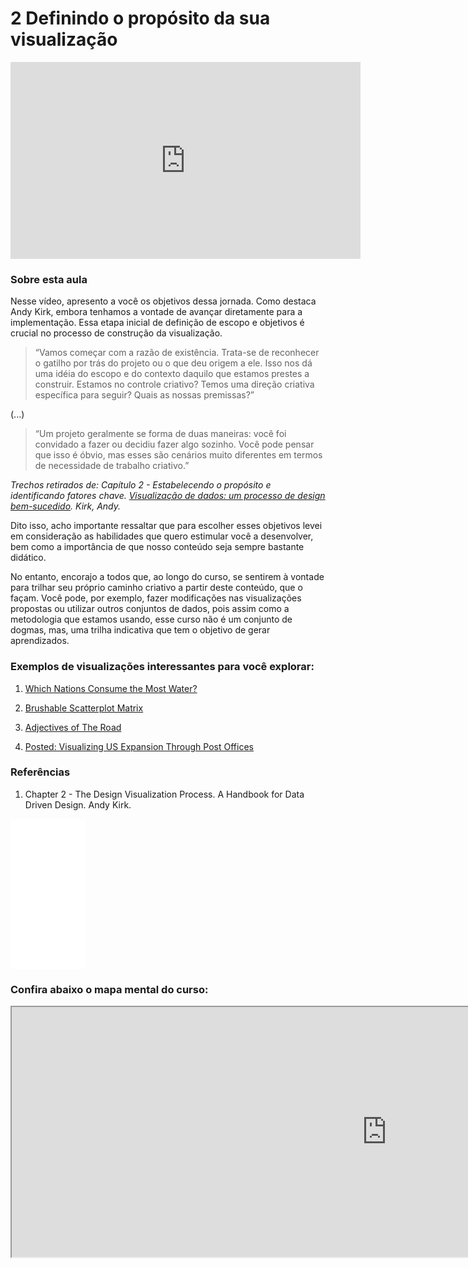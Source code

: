 # 2 Definindo o propósito da sua visualização

<iframe width="560" height="315" src="https://www.youtube.com/embed/r5CTLFe42XU?si=gxww5zY8SrKZHvGn" title="YouTube video player" frameborder="0" allow="accelerometer; autoplay; clipboard-write; encrypted-media; gyroscope; picture-in-picture; web-share" allowfullscreen></iframe>

### Sobre esta aula

Nesse vídeo, apresento a você os objetivos dessa jornada. Como destaca Andy Kirk, embora tenhamos a vontade de avançar diretamente para a implementação. Essa etapa inicial de definição de escopo e objetivos é crucial no processo de construção da visualização.

> “Vamos começar com a razão de existência. Trata-se de reconhecer o gatilho por trás do projeto ou o que deu origem a ele. Isso nos dá uma idéia do escopo e do contexto daquilo que estamos prestes a construir. Estamos no controle criativo? Temos uma direção criativa específica para seguir? Quais as nossas premissas?”

(...)

> “Um projeto geralmente se forma de duas maneiras: você foi convidado a fazer ou decidiu fazer algo sozinho. Você pode pensar que isso é óbvio, mas esses são cenários muito diferentes em termos de necessidade de trabalho criativo.”

*Trechos retirados de: Capítulo 2 - Estabelecendo o propósito e identificando fatores chave. [Visualização de dados: um processo de design bem-sucedido](https://amzn.to/49xCdj9). Kirk, Andy.*


Dito isso, acho importante ressaltar que para escolher esses objetivos levei em consideração as habilidades que quero estimular você a desenvolver, bem como a importância de que nosso conteúdo seja sempre bastante didático.

No entanto, encorajo a todos que, ao longo do curso, se sentirem à vontade para trilhar seu próprio caminho criativo a partir deste conteúdo, que o façam. Você pode, por exemplo, fazer modificações nas visualizações propostas ou utilizar outros conjuntos de dados, pois assim como a metodologia que estamos usando, esse curso não é um conjunto de dogmas, mas, uma trilha indicativa que tem o objetivo de gerar aprendizados.

### Exemplos de visualizações interessantes para você explorar:

1. [Which Nations Consume the Most Water?](https://www.scientificamerican.com/article/water-in-water-out/)

2. [Brushable Scatterplot Matrix](https://observablehq.com/@d3/brushable-scatterplot-matrix)

3. [Adjectives of The Road](http://distantshape.com/the_road.html)

4. [Posted: Visualizing US Expansion Through Post Offices](https://derekwatkins.wordpress.com/2011/08/06/posted/)

### Referências

1. Chapter 2 - The Design Visualization Process. A Handbook for Data Driven Design. Andy Kirk.

<iframe sandbox="allow-popups allow-scripts allow-modals allow-forms allow-same-origin" style="width:120px;height:240px;" marginwidth="0" marginheight="0" scrolling="no" frameborder="0" src="//ws-na.amazon-adsystem.com/widgets/q?ServiceVersion=20070822&OneJS=1&Operation=GetAdHtml&MarketPlace=BR&source=ss&ref=as_ss_li_til&ad_type=product_link&tracking_id=hallpaz-20&language=pt_BR&marketplace=amazon&region=BR&placement=1473912148&asins=1473912148&linkId=deb37b81497c145c3e8e86c388c25679&show_border=true&link_opens_in_new_window=true"></iframe>


### Confira abaixo o mapa mental do curso:

<iframe src="https://www.mindmeister.com/maps/public_map_shell/1548595849/metodologia-de-visualiza-o-de-dados-por-andy-kirk?width=1200&amp;height=800&amp;z=auto" style="color:rgb(18, 38, 63);font-family:&quot;Cerebri Sans&quot;, sans-serif;font-size:15px" width="1200" height="400">
</iframe>